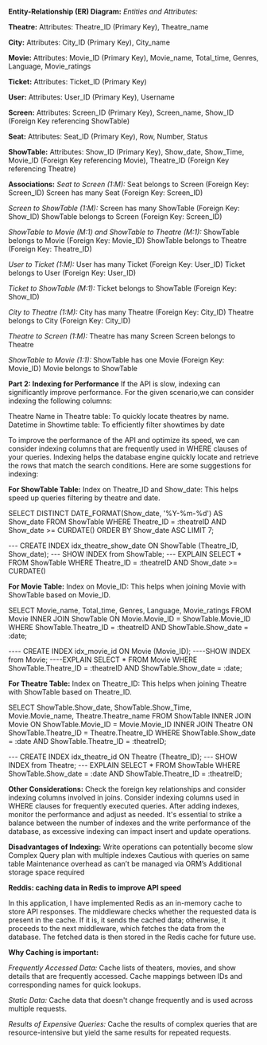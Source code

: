 **Entity-Relationship (ER) Diagram:**
*Entities and Attributes:*

**Theatre:**
Attributes: Theatre_ID (Primary Key), Theatre_name

**City:**
Attributes: City_ID (Primary Key), City_name

**Movie:**
Attributes: Movie_ID (Primary Key), Movie_name, Total_time, Genres, Language, Movie_ratings

**Ticket:**
Attributes: Ticket_ID (Primary Key)

**User:**
Attributes: User_ID (Primary Key), Username

**Screen:**
Attributes: Screen_ID (Primary Key), Screen_name, Show_ID (Foreign Key referencing ShowTable)

**Seat:**
Attributes: Seat_ID (Primary Key), Row, Number, Status

**ShowTable:**
Attributes: Show_ID (Primary Key), Show_date, Show_Time, Movie_ID (Foreign Key referencing Movie), Theatre_ID (Foreign Key referencing Theatre)

**Associations:**
*Seat to Screen (1:M):*
Seat belongs to Screen (Foreign Key: Screen_ID)
Screen has many Seat (Foreign Key: Screen_ID)

*Screen to ShowTable (1:M):*
Screen has many ShowTable (Foreign Key: Show_ID)
ShowTable belongs to Screen (Foreign Key: Screen_ID)

*ShowTable to Movie (M:1) and ShowTable to Theatre (M:1):*
ShowTable belongs to Movie (Foreign Key: Movie_ID)
ShowTable belongs to Theatre (Foreign Key: Theatre_ID)

*User to Ticket (1:M):*
User has many Ticket (Foreign Key: User_ID)
Ticket belongs to User (Foreign Key: User_ID)

*Ticket to ShowTable (M:1):*
Ticket belongs to ShowTable (Foreign Key: Show_ID)

*City to Theatre (1:M):*
City has many Theatre (Foreign Key: City_ID)
Theatre belongs to City (Foreign Key: City_ID)

*Theatre to Screen (1:M):*
Theatre has many Screen
Screen belongs to Theatre

*ShowTable to Movie (1:1):*
ShowTable has one Movie (Foreign Key: Movie_ID)
Movie belongs to ShowTable


**Part 2: Indexing for Performance**
If the API is slow, indexing can significantly improve performance. For the given scenario,we can consider indexing the following columns:

Theatre Name in Theatre table: To quickly locate theatres by name.
Datetime in Showtime table: To efficiently filter showtimes by date


To improve the performance of the API and optimize its speed, we can consider indexing columns that are frequently used in WHERE clauses of your queries. Indexing helps the database engine quickly locate and retrieve the rows that match the search conditions. Here are some suggestions for indexing:

**For ShowTable Table:**
   Index on Theatre_ID and Show_date: This helps speed up queries filtering by theatre and date.

SELECT DISTINCT DATE_FORMAT(Show_date, '%Y-%m-%d') AS Show_date
    FROM ShowTable
    WHERE Theatre_ID = :theatreID
      AND Show_date >= CURDATE()
    ORDER BY Show_date ASC
    LIMIT 7;

  --- CREATE INDEX idx_theatre_show_date ON ShowTable (Theatre_ID, Show_date);
  --- SHOW INDEX from ShowTable;
  --- EXPLAIN SELECT * FROM ShowTable WHERE Theatre_ID = :theatreID
      AND Show_date >= CURDATE()



**For Movie Table:**
   Index on Movie_ID: This helps when joining Movie with ShowTable based on Movie_ID.

SELECT
      Movie_name,
      Total_time,
      Genres,
      Language,
      Movie_ratings
    FROM Movie
    INNER JOIN ShowTable ON Movie.Movie_ID = ShowTable.Movie_ID
    WHERE ShowTable.Theatre_ID = :theatreID
      AND ShowTable.Show_date = :date;
  
  ---- CREATE INDEX idx_movie_id ON Movie (Movie_ID);
  ----SHOW INDEX from Movie;
  ----EXPLAIN SELECT * FROM Movie WHERE ShowTable.Theatre_ID = :theatreID
      AND ShowTable.Show_date = :date;

**For Theatre Table:**
   Index on Theatre_ID: This helps when joining Theatre with ShowTable based on Theatre_ID.

SELECT
      ShowTable.Show_date,
      ShowTable.Show_Time,
      Movie.Movie_name,
      Theatre.Theatre_name
    FROM ShowTable
    INNER JOIN Movie ON ShowTable.Movie_ID = Movie.Movie_ID
    INNER JOIN Theatre ON ShowTable.Theatre_ID = Theatre.Theatre_ID
    WHERE ShowTable.Show_date = :date
      AND ShowTable.Theatre_ID = :theatreID;

  --- CREATE INDEX idx_theatre_id ON Theatre (Theatre_ID);
  --- SHOW INDEX from Theatre;
  --- EXPLAIN SELECT * FROM ShowTable WHERE ShowTable.Show_date = :date
      AND ShowTable.Theatre_ID = :theatreID;


**Other Considerations:**
Check the foreign key relationships and consider indexing columns involved in joins.
Consider indexing columns used in WHERE clauses for frequently executed queries.
After adding indexes, monitor the performance and adjust as needed. It's essential to strike a balance between the number of indexes and the write performance of the database, as excessive indexing can impact insert and update operations.

**Disadvantages of Indexing:**
Write operations can potentially become slow
Complex Query plan with multiple indexes
Cautious with queries on same table
Maintenance overhead as can’t be managed via ORM’s
Additional storage space required


**Reddis:  caching data in Redis to improve API speed**

In this application, I have implemented Redis as an in-memory cache to store API responses. The middleware checks whether the requested data is present in the cache. If it is, it sends the cached data; otherwise, it proceeds to the next middleware, which fetches the data from the database. The fetched data is then stored in the Redis cache for future use.

**Why Caching is important:**

*Frequently Accessed Data:*
Cache lists of theaters, movies, and show details that are frequently accessed.
Cache mappings between IDs and corresponding names for quick lookups.

*Static Data:*
Cache data that doesn't change frequently and is used across multiple requests.

*Results of Expensive Queries:*
Cache the results of complex queries that are resource-intensive but yield the same results for repeated requests.

